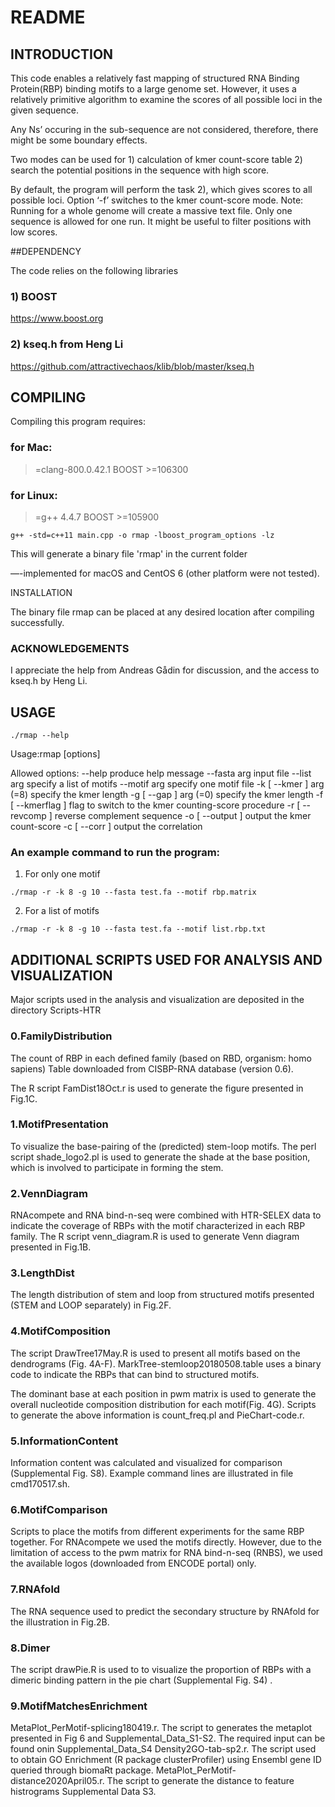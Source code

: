 # README


## INTRODUCTION

This code enables a relatively fast mapping of structured RNA Binding Protein(RBP) binding motifs to a large genome set.
However, it uses a relatively primitive algorithm to examine the scores of all possible loci in the given sequence.

Any Ns’ occuring in the sub-sequence are not considered, therefore, there might be some boundary effects.

Two modes can be used for 1) calculation of kmer count-score table 2) search the potential positions in the sequence with high score.

By default, the program will perform the task 2), which gives scores to all possible loci. Option ‘-f’ switches to the kmer count-score mode.
Note: Running for a whole genome will create a massive text file. Only one sequence is allowed for one run. It might be useful to filter positions with low scores.


##DEPENDENCY

The code relies on the following libraries

### 1) BOOST
https://www.boost.org
### 2) kseq.h from Heng Li
https://github.com/attractivechaos/klib/blob/master/kseq.h

## COMPILING

Compiling this program requires:

### for Mac:
>=clang-800.0.42.1
BOOST >=106300

### for Linux:
>=g++ 4.4.7
BOOST >=105900

```
g++ -std=c++11 main.cpp -o rmap -lboost_program_options -lz
```
This will generate a binary file 'rmap' in the current folder

—-implemented for macOS and CentOS 6 (other platform were not tested).

INSTALLATION

The binary file rmap can be placed at any desired location after compiling successfully.

### ACKNOWLEDGEMENTS

I appreciate the help from Andreas Gådin for discussion, and the access to kseq.h by Heng Li.


## USAGE

```
./rmap --help
```
Usage:rmap [options]

Allowed options:
--help                 produce help message
--fasta arg            input file
--list arg             specify a list of motifs
--motif arg            specify one motif file
-k [ --kmer ] arg (=8) specify the kmer length
-g [ --gap ] arg (=0)  specify the kmer length
-f [ --kmerflag ]      flag to switch to the kmer counting-score procedure
-r [ --revcomp ]       reverse complement sequence
-o [ --output ]        output the kmer count-score
-c [ --corr ]          output the correlation



### An example command to run the program:

1) For only one motif

```
./rmap -r -k 8 -g 10 --fasta test.fa --motif rbp.matrix
```

2) For a list of motifs
```
./rmap -r -k 8 -g 10 --fasta test.fa --motif list.rbp.txt
```




## ADDITIONAL SCRIPTS USED FOR ANALYSIS AND VISUALIZATION

Major scripts used in the analysis and visualization are deposited in the directory Scripts-HTR

### 0.FamilyDistribution
The count of RBP in each defined family (based on RBD, organism: homo sapiens)
Table downloaded from CISBP-RNA database (version 0.6). 

The R script FamDist18Oct.r is used to generate the figure presented in Fig.1C.

### 1.MotifPresentation
To visualize the base-pairing of the (predicted) stem-loop motifs.
The perl script shade_logo2.pl is used to generate the shade at the base position, which is involved to participate in forming the stem.

### 2.VennDiagram

RNAcompete and RNA bind-n-seq were combined with HTR-SELEX data to indicate the coverage of RBPs with the motif characterized in each RBP family.
The R script venn_diagram.R is used to generate Venn diagram presented in Fig.1B.

### 3.LengthDist
The length distribution of stem and loop from structured motifs presented (STEM and LOOP separately) in Fig.2F.

### 4.MotifComposition 

The script DrawTree17May.R is used to present all motifs based on the dendrograms (Fig. 4A-F). MarkTree-stemloop20180508.table uses a binary code to indicate the RBPs that can bind to structured motifs.


The dominant base at each position in pwm matrix is used to generate the overall nucleotide composition distribution for each motif(Fig. 4G). Scripts to generate the above information is count_freq.pl and PieChart-code.r.


### 5.InformationContent
Information content was calculated and visualized for comparison (Supplemental Fig. S8). Example command lines are illustrated in file cmd170517.sh.

### 6.MotifComparison

Scripts to place the motifs from different experiments for the same RBP together. 
For RNAcompete we used the motifs directly. However, due to the limitation of access to the pwm matrix for RNA bind-n-seq (RNBS), we used the available logos (downloaded from ENCODE portal) only.

### 7.RNAfold

The RNA sequence used to predict the secondary structure by RNAfold for the illustration in Fig.2B.

### 8.Dimer

The script drawPie.R is used to to visualize the proportion of RBPs with a dimeric binding pattern in the pie chart (Supplemental Fig. S4) .

### 9.MotifMatchesEnrichment

MetaPlot_PerMotif-splicing180419.r. The script to generates the metaplot presented in Fig 6 and Supplemental_Data_S1-S2. The required input can be found onin Supplemental_Data_S4
Density2GO-tab-sp2.r. The script used to obtain GO Enrichment (R package clusterProfiler) using Ensembl gene ID queried through biomaRt package.
MetaPlot_PerMotif-distance2020April05.r. The script to generate the distance to feature histrograms Supplemental Data S3.
